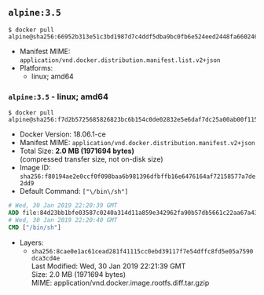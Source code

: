 ## `alpine:3.5`

```console
$ docker pull alpine@sha256:66952b313e51c3bd1987d7c4ddf5dba9bc0fb6e524eed2448fa660246b3e76ec
```

-	Manifest MIME: `application/vnd.docker.distribution.manifest.list.v2+json`
-	Platforms:
	-	linux; amd64

### `alpine:3.5` - linux; amd64

```console
$ docker pull alpine@sha256:f7d2b5725685826823bc6b154c0de02832e5e6daf7dc25a00ab00f1158fabfc8
```

-	Docker Version: 18.06.1-ce
-	Manifest MIME: `application/vnd.docker.distribution.manifest.v2+json`
-	Total Size: **2.0 MB (1971694 bytes)**  
	(compressed transfer size, not on-disk size)
-	Image ID: `sha256:f80194ae2e0ccf0f098baa6b981396dfbffb16e6476164af72158577a7de2dd9`
-	Default Command: `["\/bin\/sh"]`

```dockerfile
# Wed, 30 Jan 2019 22:20:39 GMT
ADD file:84d23bb1bfe03587c0240a314d11a859e342962fa90b57db5661c22aa67a439b in / 
# Wed, 30 Jan 2019 22:20:40 GMT
CMD ["/bin/sh"]
```

-	Layers:
	-	`sha256:8cae0e1ac61cead281f41115cc0ebd39117f7e54dffc8fd5e05a7590dca3cd4e`  
		Last Modified: Wed, 30 Jan 2019 22:21:39 GMT  
		Size: 2.0 MB (1971694 bytes)  
		MIME: application/vnd.docker.image.rootfs.diff.tar.gzip
